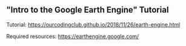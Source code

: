 ## "Intro to the Google Earth Engine" Tutorial

Tutorial: https://ourcodingclub.github.io/2018/11/26/earth-engine.html

Required resources: https://earthengine.google.com/
